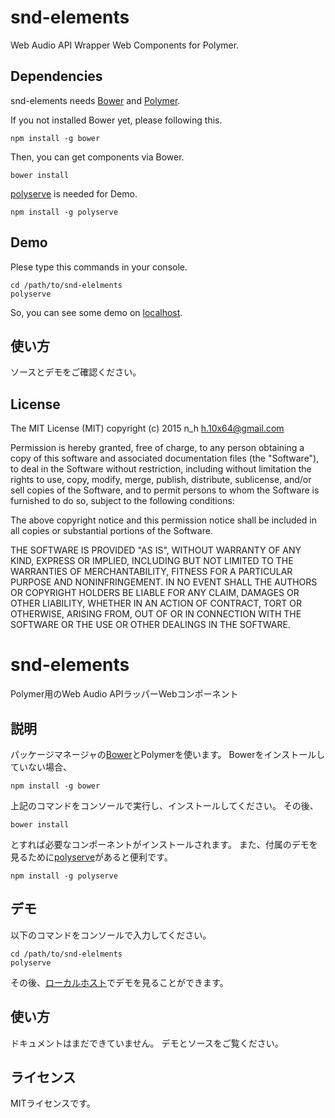 # snd-elements

Web Audio API Wrapper Web Components for Polymer.

## Dependencies

snd-elements needs [Bower](http://bower.io/) and [Polymer](https://www.polymer-project.org/1.0/).

If you not installed Bower yet, please following this.

    npm install -g bower

Then, you can get components via Bower.

    bower install

[polyserve](https://github.com/PolymerLabs/polyserve) is needed for Demo.

    npm install -g polyserve

## Demo

Plese type this commands in your console.

    cd /path/to/snd-elelments
    polyserve

So, you can see some demo on [localhost](http://localhost:8080/components/snd-elements/demo).

## 使い方

ソースとデモをご確認ください。

## License

The MIT License (MIT)
copyright (c) 2015 n_h <h.10x64@gmail.com>

Permission is hereby granted, free of charge, to any person obtaining a copy
of this software and associated documentation files (the "Software"), to deal
in the Software without restriction, including without limitation the rights
to use, copy, modify, merge, publish, distribute, sublicense, and/or sell
copies of the Software, and to permit persons to whom the Software is
furnished to do so, subject to the following conditions:

The above copyright notice and this permission notice shall be included in
all copies or substantial portions of the Software.

THE SOFTWARE IS PROVIDED "AS IS", WITHOUT WARRANTY OF ANY KIND, EXPRESS OR
IMPLIED, INCLUDING BUT NOT LIMITED TO THE WARRANTIES OF MERCHANTABILITY,
FITNESS FOR A PARTICULAR PURPOSE AND NONINFRINGEMENT. IN NO EVENT SHALL THE
AUTHORS OR COPYRIGHT HOLDERS BE LIABLE FOR ANY CLAIM, DAMAGES OR OTHER
LIABILITY, WHETHER IN AN ACTION OF CONTRACT, TORT OR OTHERWISE, ARISING FROM,
OUT OF OR IN CONNECTION WITH THE SOFTWARE OR THE USE OR OTHER DEALINGS IN
THE SOFTWARE.


# snd-elements

Polymer用のWeb Audio APIラッパーWebコンポーネント

## 説明

パッケージマネージャの[Bower](http://bower.io/)とPolymerを使います。
Bowerをインストールしていない場合、

    npm install -g bower

上記のコマンドをコンソールで実行し、インストールしてください。
その後、

    bower install

とすれば必要なコンポーネントがインストールされます。
また、付属のデモを見るために[polyserve](https://github.com/PolymerLabs/polyserve)があると便利です。

    npm install -g polyserve

## デモ

以下のコマンドをコンソールで入力してください。

    cd /path/to/snd-elelments
    polyserve

その後、[ローカルホスト](http://localhost:8080/components/snd-elements/demo)でデモを見ることができます。

## 使い方

ドキュメントはまだできていません。
デモとソースをご覧ください。

## ライセンス

MITライセンスです。
